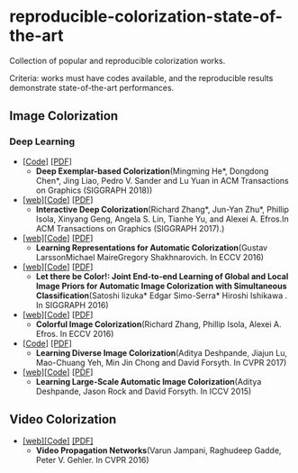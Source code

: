 # reproducible-colorization-state-of-the-art
Collection of popular and reproducible colorization works.

Criteria: works must have codes available, and the reproducible results demonstrate state-of-the-art performances.
## Image Colorization
### Deep Learning
* [[Code]](https://github.com/msracver/Deep-Exemplar-based-Colorization) [[PDF]](https://arxiv.org/abs/1807.06587)
  * **Deep Exemplar-based Colorization**(Mingming He*, Dongdong Chen*, Jing Liao, Pedro V. Sander and Lu Yuan in ACM Transactions on Graphics (SIGGRAPH 2018))
* [[web]](https://richzhang.github.io/ideepcolor/)[[Code]](https://github.com/junyanz/interactive-deep-colorization) [[PDF]](https://arxiv.org/abs/1705.02999)
  * **Interactive Deep Colorization**(Richard Zhang*, Jun-Yan Zhu*, Phillip Isola, Xinyang Geng, Angela S. Lin, Tianhe Yu, and Alexei A. Efros.In ACM Transactions on Graphics (SIGGRAPH 2017).)
* [[web]](http://people.cs.uchicago.edu/~larsson/colorization/)[[Code]](https://github.com/gustavla/autocolorize) [[PDF]](https://arxiv.org/abs/1603.06668)
  * **Learning Representations for Automatic Colorization**(Gustav LarssonMichael MaireGregory Shakhnarovich. In ECCV 2016)
* [[web]](http://hi.cs.waseda.ac.jp/~iizuka/projects/colorization/en/)[[Code]](https://github.com/satoshiiizuka/siggraph2016_colorization) [[PDF]](http://hi.cs.waseda.ac.jp/~iizuka/projects/colorization/data/colorization_sig2016.pdf)
  * **Let there be Color!: Joint End-to-end Learning of Global and Local Image Priors for Automatic Image Colorization with Simultaneous Classification**(Satoshi Iizuka* Edgar Simo-Serra* Hiroshi Ishikawa . In SIGGRAPH 2016)
* [[web]](http://richzhang.github.io/colorization/)[[Code]](https://github.com/richzhang/colorization) [[PDF]](https://arxiv.org/abs/1603.08511)
  * **Colorful Image Colorization**(Richard Zhang, Phillip Isola, Alexei A. Efros. In ECCV 2016)
* [[Code]](https://github.com/aditya12agd5/divcolor) [[PDF]](https://arxiv.org/abs/1612.01958)
  * **Learning Diverse Image Colorization**(Aditya Deshpande, Jiajun Lu, Mao-Chuang Yeh, Min Jin Chong and David Forsyth. In CVPR 2017)
* [[web]](http://vision.cs.illinois.edu/projects/lscolor/)[[Code]](http://vision.cs.illinois.edu/projects/lscolor/) [[PDF]](http://vision.cs.illinois.edu/projects/lscolor/)
  * **Learning Large-Scale Automatic Image Colorization**(Aditya Deshpande, Jason Rock and David Forsyth. In ICCV 2015)
## Video Colorization
* [[web]](https://varunjampani.github.io/vpn/)[[Code]](https://github.com/varunjampani/video_prop_networks) [[PDF]](https://varunjampani.github.io/papers/jampani17_VPN.pdf)
  * **Video Propagation Networks**(Varun Jampani, Raghudeep Gadde, Peter V. Gehler. In CVPR 2016)
